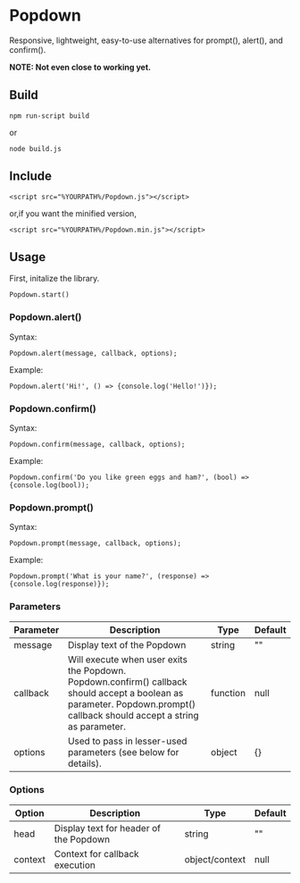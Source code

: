 # Popdown
 Responsive, lightweight, easy-to-use alternatives for prompt(), alert(), and confirm().
 
 **NOTE: Not even close to working yet.**

## Build
```
npm run-script build
```
or
```
node build.js
```

## Include
```
<script src="%YOURPATH%/Popdown.js"></script>
```
or,if you want the minified version,
```
<script src="%YOURPATH%/Popdown.min.js"></script>
```

## Usage
First, initalize the library.
```
Popdown.start()
```

### Popdown.alert()
Syntax:
```
Popdown.alert(message, callback, options);
```
Example:
```
Popdown.alert('Hi!', () => {console.log('Hello!')});
```

### Popdown.confirm()
Syntax:
```
Popdown.confirm(message, callback, options);
```
Example:
```
Popdown.confirm('Do you like green eggs and ham?', (bool) => {console.log(bool));
```

### Popdown.prompt()
Syntax:
```
Popdown.prompt(message, callback, options);
```
Example:
```
Popdown.prompt('What is your name?', (response) => {console.log(response)});
```
### Parameters
| Parameter | Description                                                                                                                                                                 | Type     | Default |
|-----------|-----------------------------------------------------------------------------------------------------------------------------------------------------------------------------|----------|---------|
| message   | Display text of the Popdown                                                                                                                                                 | string   | ""      |
| callback  | Will execute when user exits the Popdown.  Popdown.confirm() callback should accept a boolean as parameter.  Popdown.prompt() callback should accept a string as parameter. | function | null    |
| options   | Used to pass in lesser-used parameters (see below for details).                                                                                                             | object   | {}      |

### Options
| Option  | Description                            | Type           | Default |
|---------|----------------------------------------|----------------|---------|
| head    | Display text for header of the Popdown | string         | ""      |
| context | Context for callback execution         | object/context | null    |
